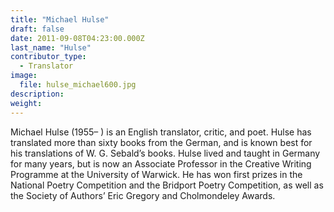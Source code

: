 ```yaml
---
title: "Michael Hulse"
draft: false
date: 2011-09-08T04:23:00.000Z
last_name: "Hulse"
contributor_type:
  - Translator
image:
  file: hulse_michael600.jpg
description:
weight:
---
```


Michael Hulse (1955– ) is an English translator, critic, and poet. Hulse has translated more than sixty books from the German, and is known best for his translations of W. G. Sebald’s books. Hulse lived and taught in Germany for many years, but is now an Associate Professor in the Creative Writing Programme at the University of Warwick. He has won first prizes in the National Poetry Competition and the Bridport Poetry Competition, as well as the Society of Authors’ Eric Gregory and Cholmondeley Awards.

